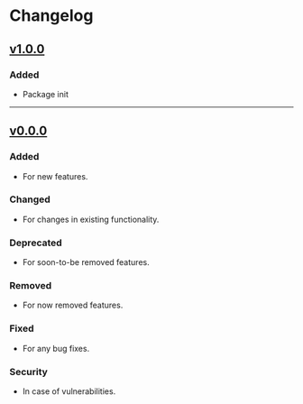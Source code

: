 # Changelog

## [v1.0.0](https://github.com/Playdarium/spreadsheet-downloader/releases/tag/v0.0.0)

### Added

- Package init

---

## [v0.0.0](https://github.com/Playdarium/spreadsheet-downloader/releases/tag/v0.0.0)

### Added

- For new features.

### Changed

- For changes in existing functionality.

### Deprecated

- For soon-to-be removed features.

### Removed

- For now removed features.

### Fixed

- For any bug fixes.

### Security

- In case of vulnerabilities.
